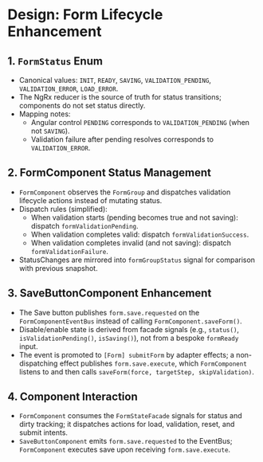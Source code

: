 
# Design: Form Lifecycle Enhancement

## 1. `FormStatus` Enum

- Canonical values: `INIT`, `READY`, `SAVING`, `VALIDATION_PENDING`, `VALIDATION_ERROR`, `LOAD_ERROR`.
- The NgRx reducer is the source of truth for status transitions; components do not set status directly.
- Mapping notes:
  - Angular control `PENDING` corresponds to `VALIDATION_PENDING` (when not `SAVING`).
  - Validation failure after pending resolves corresponds to `VALIDATION_ERROR`.

## 2. FormComponent Status Management

- `FormComponent` observes the `FormGroup` and dispatches validation lifecycle actions instead of mutating status.
- Dispatch rules (simplified):
  - When validation starts (pending becomes true and not saving): dispatch `formValidationPending`.
  - When validation completes valid: dispatch `formValidationSuccess`.
  - When validation completes invalid (and not saving): dispatch `formValidationFailure`.
- StatusChanges are mirrored into `formGroupStatus` signal for comparison with previous snapshot.

## 3. SaveButtonComponent Enhancement

- The Save button publishes `form.save.requested` on the `FormComponentEventBus` instead of calling `FormComponent.saveForm()`.
- Disable/enable state is derived from facade signals (e.g., `status()`, `isValidationPending()`, `isSaving()`), not from a bespoke `formReady` input.
- The event is promoted to `[Form] submitForm` by adapter effects; a non-dispatching effect publishes `form.save.execute`, which `FormComponent` listens to and then calls `saveForm(force, targetStep, skipValidation)`.

## 4. Component Interaction

- `FormComponent` consumes the `FormStateFacade` signals for status and dirty tracking; it dispatches actions for load, validation, reset, and submit intents.
- `SaveButtonComponent` emits `form.save.requested` to the EventBus; `FormComponent` executes save upon receiving `form.save.execute`.

